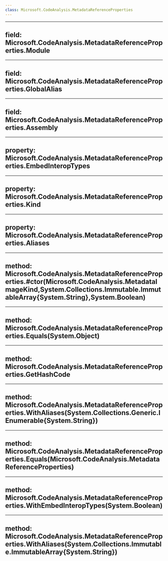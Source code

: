 ```yaml
---
class: Microsoft.CodeAnalysis.MetadataReferenceProperties
---
```


---
field: Microsoft.CodeAnalysis.MetadataReferenceProperties.Module
---

---
field: Microsoft.CodeAnalysis.MetadataReferenceProperties.GlobalAlias
---

---
field: Microsoft.CodeAnalysis.MetadataReferenceProperties.Assembly
---

---
property: Microsoft.CodeAnalysis.MetadataReferenceProperties.EmbedInteropTypes
---

---
property: Microsoft.CodeAnalysis.MetadataReferenceProperties.Kind
---

---
property: Microsoft.CodeAnalysis.MetadataReferenceProperties.Aliases
---

---
method: Microsoft.CodeAnalysis.MetadataReferenceProperties.#ctor(Microsoft.CodeAnalysis.MetadataImageKind,System.Collections.Immutable.ImmutableArray{System.String},System.Boolean)
---

---
method: Microsoft.CodeAnalysis.MetadataReferenceProperties.Equals(System.Object)
---

---
method: Microsoft.CodeAnalysis.MetadataReferenceProperties.GetHashCode
---

---
method: Microsoft.CodeAnalysis.MetadataReferenceProperties.WithAliases(System.Collections.Generic.IEnumerable{System.String})
---

---
method: Microsoft.CodeAnalysis.MetadataReferenceProperties.Equals(Microsoft.CodeAnalysis.MetadataReferenceProperties)
---

---
method: Microsoft.CodeAnalysis.MetadataReferenceProperties.WithEmbedInteropTypes(System.Boolean)
---

---
method: Microsoft.CodeAnalysis.MetadataReferenceProperties.WithAliases(System.Collections.Immutable.ImmutableArray{System.String})
---


